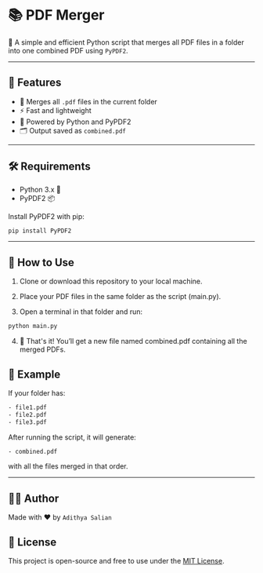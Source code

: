 # 📚 PDF Merger

🔗 A simple and efficient Python script that merges all PDF files in a folder into one combined PDF using `PyPDF2`.

---

## 🚀 Features

- 📎 Merges all `.pdf` files in the current folder
- ⚡ Fast and lightweight
- 🐍 Powered by Python and PyPDF2
- 🗂️ Output saved as `combined.pdf`

---

## 🛠️ Requirements

- Python 3.x 🐍
- PyPDF2 📦

Install PyPDF2 with pip:
```bash
pip install PyPDF2
```

---

## 📂 How to Use
1. Clone or download this repository to your local machine.

2. Place your PDF files in the same folder as the script (main.py).

3. Open a terminal in that folder and run:
```bash
python main.py
```

4. 🎉 That's it! You’ll get a new file named combined.pdf containing all the merged PDFs.

## 🧠 Example
If your folder has:
```bash
- file1.pdf
- file2.pdf
- file3.pdf
```

After running the script, it will generate:
```bash
- combined.pdf
```

with all the files merged in that order.

---

## 🙋‍♂️ Author
Made with ❤️ by `Adithya Salian`

## 📜 License
This project is open-source and free to use under the [MIT License](https://opensource.org/licenses/MIT).
